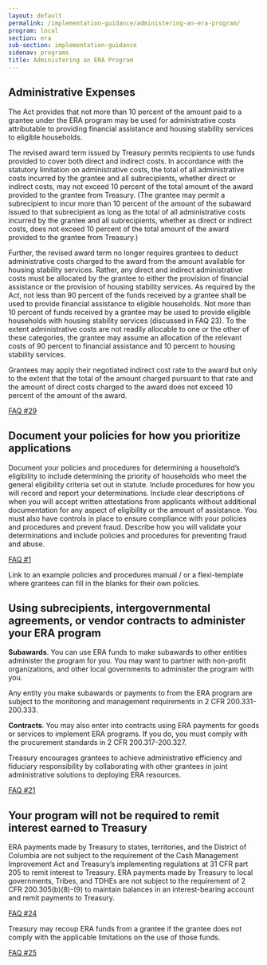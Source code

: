 ```yaml
---
layout: default
permalink: /implementation-guidance/administering-an-era-program/
program: local
section: era
sub-section: implementation-guidance
sidenav: programs
title: Administering an ERA Program
---
```


## Administrative Expenses

The Act provides that not more than 10 percent of the amount paid to a grantee under the ERA program may be used for administrative costs attributable to providing financial assistance and housing stability services to eligible households. 

The revised award term issued by Treasury permits recipients to use funds provided to cover both direct and indirect costs. In accordance with the statutory limitation on administrative costs, the total of all administrative costs incurred by the grantee and all subrecipients, whether direct or indirect costs, may not exceed 10 percent of the total amount of the award provided to the grantee from Treasury. (The grantee may permit a subrecipient to incur more than 10 percent of the amount of the subaward issued to that subrecipient as long as the total of all administrative costs incurred by the grantee and all subrecipients, whether as direct or indirect costs, does not exceed 10 percent of the total amount of the award provided to the grantee from Treasury.)

Further, the revised award term no longer requires grantees to deduct administrative costs charged to the award from the amount available for housing stability services. Rather, any direct and indirect administrative costs must be allocated by the grantee to either the provision of financial assistance or the provision of housing stability services. As required by the Act, not less than 90 percent of the funds received by a grantee shall be used to provide financial assistance to eligible households. Not more than 10 percent of funds received by a grantee may be used to provide eligible households with housing stability services (discussed in FAQ 23). To the extent administrative costs are not readily allocable to one or the other of these categories, the grantee may assume an allocation of the relevant costs of 90 percent to financial assistance and 10 percent to housing stability services.

Grantees may apply their negotiated indirect cost rate to the award but only to the extent that the total of the amount charged pursuant to that rate and the amount of direct costs charged to the award does not exceed 10 percent of the amount of the award. 

<a href="{{ site.baseurl }}/implementation-guidance/faqs#29" class="era-guidance__faq-reference"><span class="usa-tag">FAQ #29</span></a>

## Document your policies for how you prioritize applications

Document your policies and procedures for determining a household’s eligibility to include determining the priority of households who meet the general eligibility criteria set out in statute. Include procedures for how you will record and report your determinations. 
Include clear descriptions of when you will accept written attestations from applicants without additional documentation for any aspect of eligibility or the amount of assistance. 
You must also have controls in place to ensure compliance with your policies and procedures and prevent fraud. Describe how you will validate your determinations and include policies and procedures for preventing fraud and abuse. 

<a href="{{ site.baseurl }}/implementation-guidance/faqs#1p3" class="era-guidance__faq-reference"><span class="usa-tag">FAQ #1</span></a>

<span class="era-placeholder">
  Link to an example policies and procedures manual / or a flexi-template where grantees can fill in the blanks for their own policies.
</span>

## Using subrecipients, intergovernmental agreements, or vendor contracts to administer your ERA program

**Subawards**. You can use ERA funds to make subawards to other entities administer the program for you. You may want to partner with non-profit organizations, and other local governments to administer the program with you. 

Any entity you make subawards or payments to from the ERA program are subject to the monitoring and management requirements in 2 CFR 200.331-200.333.

**Contracts**. You may also enter into contracts using ERA payments for goods or services to implement ERA programs. If you do, you must comply with the procurement standards in 2 CFR 200.317-200.327. 

Treasury encourages grantees to achieve administrative efficiency and fiduciary responsibility by collaborating with other grantees in joint administrative solutions to deploying ERA resources.

<a href="{{ site.baseurl }}/implementation-guidance/faqs#21" class="era-guidance__faq-reference"><span class="usa-tag">FAQ #21</span></a>

## Your program will not be required to remit interest earned to Treasury

ERA payments made by Treasury to states, territories, and the District of Columbia are not subject to the requirement of the Cash Management Improvement Act and Treasury’s implementing regulations at 31 CFR part 205 to remit interest to Treasury. ERA payments made by Treasury to local governments, Tribes, and TDHEs are not subject to the requirement of 2 CFR 200.305(b)(8)-(9) to maintain balances in an interest-bearing account and remit payments to Treasury. 

<a href="{{ site.baseurl }}/implementation-guidance/faqs#24" class="era-guidance__faq-reference"><span class="usa-tag">FAQ #24</span></a>

Treasury may recoup ERA funds from a grantee if the grantee does not comply with the applicable limitations on the use of those funds.

<a href="{{ site.baseurl }}/implementation-guidance/faqs#25" class="era-guidance__faq-reference"><span class="usa-tag">FAQ #25</span></a>